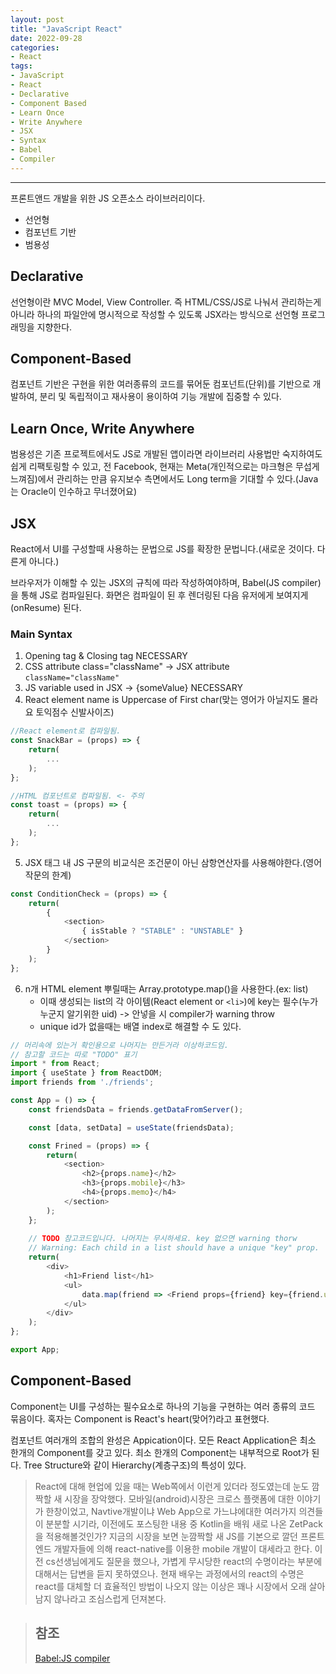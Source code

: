 ```yaml
---
layout: post
title: "JavaScript React"
date: 2022-09-28
categories:
- React
tags:
- JavaScript
- React
- Declarative
- Component Based
- Learn Once
- Write Anywhere
- JSX
- Syntax
- Babel
- Compiler
---
```


---

프론트앤드 개발을 위한 JS 오픈소스 라이브러리이다.

- 선언형
- 컴포넌트 기반
- 범용성

## Declarative

선언형이란 MVC Model, View Controller.
즉 HTML/CSS/JS로 나눠서 관리하는게 아니라 하나의 파일안에 명시적으로 작성할 수 있도록 JSX라는 방식으로 선언형 프로그래밍을 지향한다.

## Component-Based

컴포넌트 기반은 구현을 위한 여러종류의 코드를 묶어둔 컴포넌트(단위)를 기반으로 개발하여, 분리 및 독립적이고 재사용이 용이하여 기능 개발에 집중할 수 있다.

## Learn Once, Write Anywhere

범용성은 기존 프로젝트에서도 JS로 개발된 앱이라면 라이브러리 사용법만 숙지하여도 쉽게 리팩토링할 수 있고, 전 Facebook, 현재는 Meta(개인적으로는 마크형은 무섭게 느껴짐)에서 관리하는 만큼 유지보수 측면에서도 Long term을 기대할 수 있다.(Java는 Oracle이 인수하고 무너졌어요)

## JSX

React에서 UI를 구성할때 사용하는 문법으로 JS를 확장한 문법니다.(새로운 것이다. 다른게 아니다.)

브라우저가 이해할 수 있는 JSX의 규칙에 따라 작성하여야하며, Babel(JS compiler)을 통해 JS로 컴파일된다. 화면은 컴파일이 된 후 렌더링된 다음 유저에게 보여지게(onResume) 된다.

### Main Syntax

1. Opening tag & Closing tag NECESSARY
2. CSS attribute class="className" -> JSX attribute `className="className"`
3. JS variable used in JSX -> {someValue} NECESSARY
4. React element name is Uppercase of First char(맞는 영어가 아닐지도 몰라요 토익점수 신발사이즈)

```javascript
//React element로 컴파일됨.
const SnackBar = (props) => {
    return(
        ...
    );
};

//HTML 컴포넌트로 컴파일됨. <- 주의
const toast = (props) => {
    return(
        ...
    );
};
```

5. JSX 태그 내 JS 구문의 비교식은 조건문이 아닌 삼항연산자를 사용해야한다.(영어 작문의 한계)

```javascript
const ConditionCheck = (props) => {
    return(
        {
            <section>
                { isStable ? "STABLE" : "UNSTABLE" }
            </section>
        }
    );
};
```

6. n개 HTML element 뿌릴때는 Array.prototype.map()을 사용한다.(ex: list)
   - 이때 생성되는 list의 각 아이템(React element or `<li>`)에 key는 필수(누가 누군지 알기위한 uid) -> 안넣을 시 compiler가 warning throw
   - unique id가 없을때는 배열 index로 해결할 수 도 있다.

```javascript
// 머리속에 있는거 확인용으로 나머지는 만든거라 이상하코드임.
// 참고할 코드는 따로 "TODO" 표기
import * from React;
import { useState } from ReactDOM;
import friends from './friends';

const App = () => {
    const friendsData = friends.getDataFromServer();

    const [data, setData] = useState(friendsData);

    const Frined = (props) => {
        return(
            <section>
                <h2>{props.name}</h2>
                <h3>{props.mobile}</h3>
                <h4>{props.memo}</h4>
            </section>
        );
    };
    
    // TODO 참고코드입니다. 나머지는 무시하세요. key 없으면 warning thorw
    // Warning: Each child in a list should have a unique "key" prop.
    return(
        <div>
            <h1>Friend list</h1>
            <ul>
                data.map(friend => <Friend props={friend} key={friend.uid} />);
            </ul>
        </div> 
    );
};

export App;
```

## Component-Based

Component는 UI를 구성하는 필수요소로 하나의 기능을 구현하는 여러 종류의 코드 묶음이다. 혹자는 Component is React's heart(맞어?)라고 표현했다.

컴포넌트 여러개의 조합의 완성은 Appication이다. 모든 React Application은 최소 한개의 Component를 갖고 있다. 최소 한개의 Component는 내부적으로 Root가 된다. Tree Structure와 같이 Hierarchy(계층구조)의 특성이 있다.

> React에 대해 현업에 있을 때는 Web쪽에서 이런게 있더라 정도였는데 눈도 깜짝할 새 시장을 장악했다. 모바일(android)시장은 크로스 플랫폼에 대한 이야기가 한창이었고, Navtive개발이냐 Web App으로 가느냐에대한 여러가지 의견들이 분분할 시기라, 이전에도 포스팅한 내용 중 Kotlin을 배워 새로 나온 ZetPack을 적용해볼것인가? 지금의 시장을 보면 눈깜짝할 새 JS를 기본으로 깔던 프론트엔드 개발자들에 의해 react-native를 이용한 mobile 개발이 대세라고 한다. 이전 cs선생님에게도 질문을 했으나, 가볍게 무시당한 react의 수명이라는 부분에 대해서는 답변을 듣지 못하였으나. 현재 배우는 과정에서의 react의 수명은 react를 대체할 더 효율적인 방법이 나오지 않는 이상은 꽤나 시장에서 오래 살아 남지 않나라고 조심스럽게 던져본다.

> ## 참조  
> [Babel:JS compiler](https://babeljs.io/)
